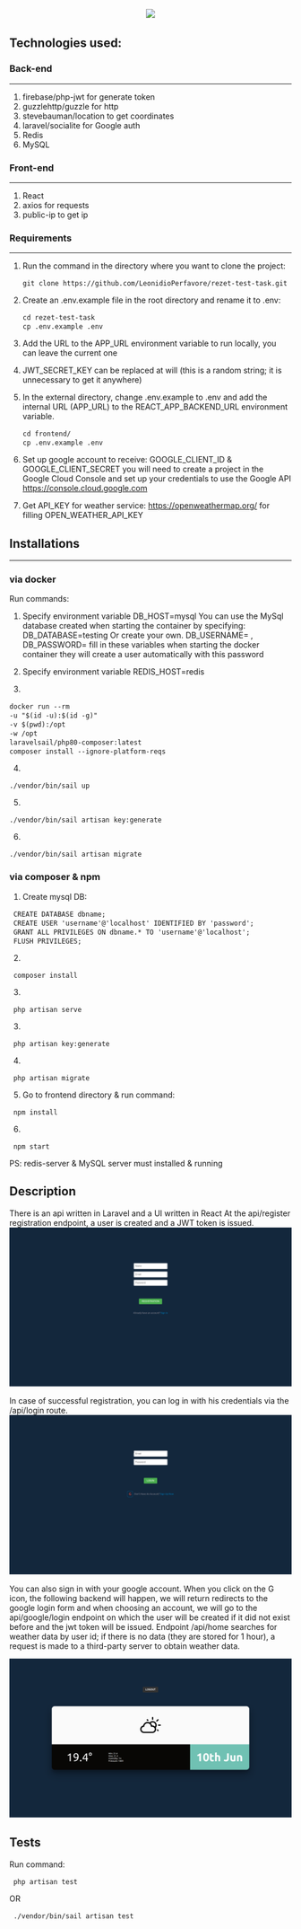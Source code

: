 <p align="center"><a href="https://laravel.com" target="_blank"><img src="https://raw.githubusercontent.com/laravel/art/master/logo-lockup/5%20SVG/2%20CMYK/1%20Full%20Color/laravel-logolockup-cmyk-red.svg" width="400"></a></p>

## Technologies used:
### Back-end
____

1. firebase/php-jwt for generate token
2. guzzlehttp/guzzle for http
3. stevebauman/location to get coordinates
4. laravel/socialite for Google auth
5. Redis
6. MySQL

### Front-end
____
1. React
2. axios for requests
3. public-ip to get ip

### Requirements
____
1. Run the command in the directory where you want to clone the project:
   ```
   git clone https://github.com/LeonidioPerfavore/rezet-test-task.git
   ```

2. Create an .env.example file in the root directory and rename it to .env:
   ```
   cd rezet-test-task
   cp .env.example .env
   ```
3. Add the URL to the APP_URL environment variable to run locally, you can leave the current one
4. JWT_SECRET_KEY can be replaced at will (this is a random string; it is unnecessary to get it anywhere)
5. In the external directory, change .env.example to .env and add the internal URL (APP_URL) to the REACT_APP_BACKEND_URL environment variable.
   ```
   cd frontend/
   cp .env.example .env
   ```
7. Set up google account to receive: GOOGLE_CLIENT_ID & GOOGLE_CLIENT_SECRET
   you will need to create a project in the Google Cloud Console and set up your credentials to use the Google API https://console.cloud.google.com
8. Get API_KEY for weather service: https://openweathermap.org/ for filling OPEN_WEATHER_API_KEY

## Installations
____

### via docker
Run commands:
1. Specify environment variable DB_HOST=mysql
   You can use the MySql database created when starting the container by specifying: DB_DATABASE=testing
   Or create your own.
   DB_USERNAME= ,
   DB_PASSWORD= fill in these variables when starting the docker container they will create a user automatically with this password
2. Specify environment variable REDIS_HOST=redis

3.
```
docker run --rm
-u "$(id -u):$(id -g)"
-v $(pwd):/opt
-w /opt
laravelsail/php80-composer:latest
composer install --ignore-platform-reqs
```

4.
```
./vendor/bin/sail up
```
5.
```
./vendor/bin/sail artisan key:generate
```
6.
```
./vendor/bin/sail artisan migrate
```

### via composer & npm

1. Create mysql DB:
  ```
   CREATE DATABASE dbname;
   CREATE USER 'username'@'localhost' IDENTIFIED BY 'password';
   GRANT ALL PRIVILEGES ON dbname.* TO 'username'@'localhost';
   FLUSH PRIVILEGES;
  ```
2. 
  ```
   composer install
  ```
3.
  ```
   php artisan serve
  ```
3.
  ```
   php artisan key:generate
  ```
4.
  ```
   php artisan migrate
  ```
5. Go to frontend directory & run command:
  ```
   npm install
  ```
6.
  ```
   npm start
  ```

PS: redis-server & MySQL server must installed & running

## Description

There is an api written in Laravel and a UI written in React
At the api/register registration endpoint, a user is created and a JWT token is issued.
![registrations](screens/registrations.png)

In case of successful registration, you can log in with his credentials via the /api/login route.
![login](screens/login.png)

You can also sign in with your google account. When you click on the G icon, the following backend will happen, we will return redirects to the google login form and when choosing an account, we will go to the api/google/login endpoint
on which the user will be created if it did not exist before and the jwt token will be issued.
Endpoint /api/home searches for weather data by user id; if there is no data (they are stored for 1 hour), a request is made to a third-party server to obtain weather data.

![home](screens/home.png)

## Tests
Run command:

  ```
   php artisan test
  ```
OR
  ```
   ./vendor/bin/sail artisan test
  ```